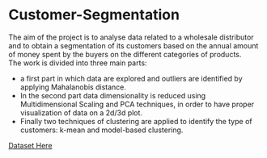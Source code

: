 # Customer-Segmentation

The aim of the project is to analyse data related to a wholesale distributor and to obtain a segmentation of its customers based on the annual amount of money spent by the buyers on the different categories of products.  
The work is divided into three main parts:
-	a first part in which data are explored and outliers are identified by applying Mahalanobis distance. 
-	In the second part data dimensionality is reduced using Multidimensional Scaling and PCA techniques, in order to have proper visualization of data on a 2d/3d plot. 
-	Finally two techniques of clustering are applied to identify the type of customers: k-mean and model-based clustering. 

[Dataset Here](https://support.west-wind.com)

